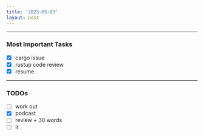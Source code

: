 ```yaml
---
title: '2023-05-03'
layout: post
---
```


---

### Most Important Tasks

- [x] cargo issue
- [x] rustup code review
- [x] resume

---

### TODOs

- [ ] work out
- [x] podcast
- [ ] review + 30 words
- [ ] lr
